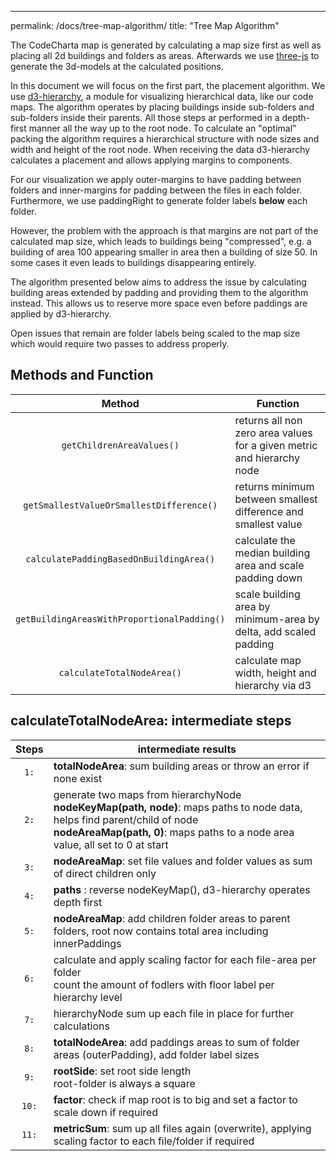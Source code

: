 ---

permalink: /docs/tree-map-algorithm/
title: "Tree Map Algorithm"

The CodeCharta map is generated by calculating a map size first as well as placing all 2d buildings and folders as areas. Afterwards we use [three-js](https://threejs.org) to generate the 3d-models at the calculated positions.

In this document we will focus on the first part, the placement algorithm. We use [d3-hierarchy](https://github.com/d3/d3-hierarchy), a module for visualizing hierarchical data, like our code maps. The algorithm operates by placing buildings inside sub-folders and sub-folders inside their parents. All those steps ar performed in a depth-first manner all the way up to the root node.
To calculate an "optimal" packing the algorithm requires a hierarchical structure with node sizes and width and height of the root node. When receiving the data d3-hierarchy calculates a placement and allows applying margins to components.

For our visualization we apply outer-margins to have padding between folders and inner-margins for padding between the files in each folder. Furthermore, we use paddingRight to generate folder labels **below** each folder.

However, the problem with the approach is that margins are not part of the calculated map size, which leads to buildings being "compressed", e.g. a building of area 100 appearing smaller in area then a building of size 50. In some cases it even leads to buildings disappearing entirely.

The algorithm presented below aims to address the issue by calculating building areas extended by padding and providing them to the algorithm instead. This allows us to reserve more space even before paddings are applied by d3-hierarchy.

Open issues that remain are folder labels being scaled to the map size which would require two passes to address properly.

## Methods and Function

|                   Method                    | Function                                                               |
| :-----------------------------------------: | ---------------------------------------------------------------------- |
|          `getChildrenAreaValues()`          | returns all non zero area values for a given metric and hierarchy node |
|  `getSmallestValueOrSmallestDifference()`   | returns minimum between smallest difference and smallest value         |
|   `calculatePaddingBasedOnBuildingArea()`   | calculate the median building area and scale padding down              |
| `getBuildingAreasWithProportionalPadding()` | scale building area by minimum-area by delta, add scaled padding       |
|         `calculateTotalNodeArea()`          | calculate map width, height and hierarchy via d3                       |

## calculateTotalNodeArea: intermediate steps

| Steps | intermediate results                                                                                                                                                                                              |
| :---: | ----------------------------------------------------------------------------------------------------------------------------------------------------------------------------------------------------------------- |
| `1:`  | **totalNodeArea**: sum building areas or throw an error if none exist                                                                                                                                             |
| `2:`  | generate two maps from hierarchyNode<br>**nodeKeyMap(path, node)**: maps paths to node data, helps find parent/child of node<br> **nodeAreaMap(path, 0)**: maps paths to a node area value, all set to 0 at start |
| `3:`  | **nodeAreaMap**: set file values and folder values as sum of direct children only                                                                                                                                 |
| `4:`  | **paths** : reverse nodeKeyMap(), d3-hierarchy operates depth first                                                                                                                                               |
| `5:`  | **nodeAreaMap**: add children folder areas to parent folders, root now contains total area including innerPaddings                                                                                                |
| `6:`  | calculate and apply scaling factor for each file-area per folder <br> count the amount of fodlers with floor label per hierarchy level                                                                            |
| `7:`  | hierarchyNode sum up each file in place for further calculations                                                                                                                                                  |
| `8:`  | **totalNodeArea**: add paddings areas to sum of folder areas (outerPadding), add folder label sizes                                                                                                               |
| `9:`  | **rootSide**: set root side length<br> root-folder is always a square                                                                                                                                             |
| `10:` | **factor**: check if map root is to big and set a factor to scale down if required                                                                                                                                |
| `11:` | **metricSum**: sum up all files again (overwrite), applying scaling factor to each file/folder if required                                                                                                        |
